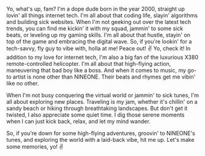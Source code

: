 Yo, what's up, fam? I'm a dope dude born in the year 2000, straight up lovin' all things internet tech. I'm all about that coding life, slayin' algorithms and building sick websites. When I'm not geeking out over the latest tech trends, you can find me kickin' it with my squad, jammin' to some sick beats, or leveling up my gaming skills. I'm all about that hustle, stayin' on top of the game and embracing the digital wave. So, if you're lookin' for a tech-savvy, fly guy to vibe with, holla at me! Peace out! ✌️
Yo, check it! In addition to my love for internet tech, I'm also a big fan of the luxurious X380 remote-controlled helicopter. I'm all about that high-flying action, maneuvering that bad boy like a boss. And when it comes to music, my go-to artist is none other than NINEONE. Their beats and rhymes get me vibin' like no other. 

When I'm not busy conquering the virtual world or jammin' to sick tunes, I'm all about exploring new places. Traveling is my jam, whether it's chillin' on a sandy beach or hiking through breathtaking landscapes. But don't get it twisted, I also appreciate some quiet time. I dig those serene moments when I can just kick back, relax, and let my mind wander.

So, if you're down for some high-flying adventures, groovin' to NINEONE's tunes, and exploring the world with a laid-back vibe, hit me up. Let's make some memories, yo! ✌️
